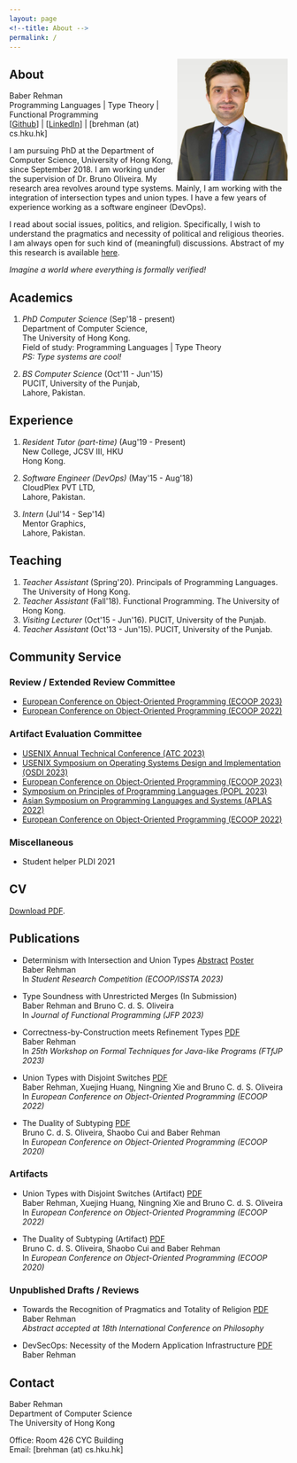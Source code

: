 ```yaml
---
layout: page
<!--title: About -->
permalink: /
---
```


<!--{% include image.html url="images/Baber.jpg" caption="" width="50" height="50" align="right" %} -->

<img src="images/baber.jpg" width="200" height="220" align="right" />

## About

Baber Rehman <br />
Programming Languages | Type Theory | Functional Programming <br />
[[Github](https://github.com/baberrehman/)] | [[LinkedIn](https://www.linkedin.com/in/baberrehman/)] | [brehman (at) cs.hku.hk]

I am pursuing PhD at the Department of Computer Science,
University of Hong Kong, since September 2018. I am working
under the supervision of Dr. Bruno Oliveira. My research
area revolves around type systems. Mainly, I am working with
the integration of intersection types and union types.
I have a few years of experience working as a software engineer (DevOps).

<!-- "Dynamic type is the weakening of union types to deal with heterogeneity." -->

I read about social issues, politics, and religion.
Specifically, I wish to understand the pragmatics and
necessity of political and religious theories. I am always
open for such kind of (meaningful) discussions.
Abstract of my this research is available [here](files/totality_of_system.pdf).

<i> Imagine a world where everything is formally verified! </i>

## Academics

1. *PhD Computer Science* (Sep'18 - present) <br />
   Department of Computer Science, <br />
   The University of Hong Kong. <br />
   Field of study: Programming Languages | Type Theory <br />
   *PS: Type systems are cool!*

2. *BS Computer Science* (Oct'11 - Jun'15) <br />
   PUCIT, University of the Punjab, <br />
   Lahore, Pakistan.

## Experience

1. *Resident Tutor (part-time)* (Aug'19 - Present) <br />
    New College, JCSV III, HKU <br />
    Hong Kong.
    
2. *Software Engineer (DevOps)* (May'15 - Aug'18) <br />
   CloudPlex PVT LTD, <br />
   Lahore, Pakistan.

3. *Intern* (Jul'14 - Sep'14) <br />
   Mentor Graphics, <br />
   Lahore, Pakistan. 

<!-- 2. *Junior Resident Tutor (part-time)* (Aug'19 - Dec'20) <br />
    New College, JCSV III, HKU <br />
    Hong Kong. -->

<!-- 3. *Senior Software Engineer (DevOps)* (May'17 - Aug'18) <br />
   CloudPlex PVT LTD, <br />
   Lahore, Pakistan. -->

## Teaching

1. *Teacher Assistant* (Spring'20). Principals of Programming Languages. The University of Hong Kong.
2. *Teacher Assistant* (Fall'18). Functional Programming. The University of Hong Kong.
3. *Visiting Lecturer* (Oct'15 - Jun'16). PUCIT, University of the Punjab.
4. *Teacher Assistant* (Oct'13 - Jun'15). PUCIT, University of the Punjab.

## Community Service

### Review / Extended Review Committee

* [European Conference on Object-Oriented Programming (ECOOP 2023)](https://2023.ecoop.org/)
* [European Conference on Object-Oriented Programming (ECOOP 2022)](https://2022.ecoop.org/)

### Artifact Evaluation Committee

* [USENIX Annual Technical Conference (ATC 2023)](https://www.usenix.org/conference/atc23)
* [USENIX Symposium on Operating Systems Design and Implementation (OSDI 2023)](https://www.usenix.org/conference/osdi23)
* [European Conference on Object-Oriented Programming (ECOOP 2023)](https://2023.ecoop.org/)
* [Symposium on Principles of Programming Languages (POPL 2023)](https://popl23.sigplan.org/)
* [Asian Symposium on Programming Languages and Systems (APLAS 2022)](https://conf.researchr.org/home/aplas-2022)
* [European Conference on Object-Oriented Programming (ECOOP 2022)](https://2022.ecoop.org/)

### Miscellaneous

* Student helper PLDI 2021


<!--
## Conferences

1. International Conference on Functional Programming (Aug'19). <br />
   Berlin, Germany.
2. Oregon Programming Languages Summer School (Jun'19), University of Oregon. <br />
   Eugene, Oregon, United States.
-->

## CV

[Download PDF](files/baber_cv.pdf).

## Publications

* Determinism with Intersection and Union Types
[Abstract](files/paper_src_ecoop2023.pdf) [Poster](files/poster_src_ecoop2023.pdf) <br />
Baber Rehman <br />
In <i>Student Research Competition (ECOOP/ISSTA 2023)</i>

* Type Soundness with Unrestricted Merges (In Submission) <br />
Baber Rehman and Bruno C. d. S. Oliveira <br />
In <i>Journal of Functional Programming (JFP 2023)</i>

* Correctness-by-Construction meets Refinement Types
[PDF](https://conf.researchr.org/track/ecoop-issta-2023/FTfJP-2023#event-overview) <br />
Baber Rehman <br />
In <i>25th Workshop on Formal Techniques for Java-like Programs (FTfJP 2023)</i>

* Union Types with Disjoint Switches
[PDF](files/switches_ecoop2022.pdf) <br />
Baber Rehman, Xuejing Huang, Ningning Xie and Bruno C. d. S. Oliveira <br />
In <i>European Conference on Object-Oriented Programming (ECOOP 2022)</i>

* The Duality of Subtyping
[PDF](files/duo_ecoop2020.pdf) <br />
Bruno C. d. S. Oliveira, Shaobo Cui and Baber Rehman <br />
In <i>European Conference on Object-Oriented Programming (ECOOP 2020)</i>

### Artifacts

* Union Types with Disjoint Switches (Artifact)
[PDF](files/switches_ecoop2022_artifact.pdf) <br />
Baber Rehman, Xuejing Huang, Ningning Xie and Bruno C. d. S. Oliveira <br />
In <i>European Conference on Object-Oriented Programming (ECOOP 2022)</i>

* The Duality of Subtyping (Artifact)
[PDF](files/duo_ecoop2020_artifact.pdf) <br />
Bruno C. d. S. Oliveira, Shaobo Cui and Baber Rehman <br />
In <i>European Conference on Object-Oriented Programming (ECOOP 2020)</i>

### Unpublished Drafts / Reviews

* Towards the Recognition of Pragmatics and Totality of Religion
[PDF](files/totality_of_system.pdf) <br />
Baber Rehman <br />
<i>Abstract accepted at 18th International Conference on Philosophy</i>

* DevSecOps: Necessity of the Modern Application Infrastructure
[PDF](files/DevSecOps.pdf) <br />
Baber Rehman


## Contact

Baber Rehman <br />
Department of Computer Science<br />
The University of Hong Kong<br />

Office: Room 426 CYC Building<br />
Email: [brehman (at) cs.hku.hk]
